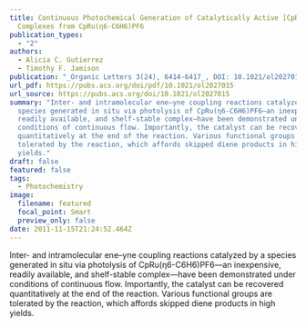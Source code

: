 ```yaml
---
title: Continuous Photochemical Generation of Catalytically Active [CpRu]+
  Complexes from CpRu(η6-C6H6)PF6
publication_types:
  - "2"
authors:
  - Alicia C. Gutierrez
  - Timothy F. Jamison
publication: "_Organic Letters 3(24), 6414-6417_, DOI: 10.1021/ol2027015"
url_pdf: https://pubs.acs.org/doi/pdf/10.1021/ol2027015
url_source: https://pubs.acs.org/doi/10.1021/ol2027015
summary: "Inter- and intramolecular ene–yne coupling reactions catalyzed by a
  species generated in situ via photolysis of CpRu(η6-C6H6)PF6—an inexpensive,
  readily available, and shelf-stable complex—have been demonstrated under
  conditions of continuous flow. Importantly, the catalyst can be recovered
  quantitatively at the end of the reaction. Various functional groups are
  tolerated by the reaction, which affords skipped diene products in high
  yields."
draft: false
featured: false
tags:
  - Photochemistry
image:
  filename: featured
  focal_point: Smart
  preview_only: false
date: 2011-11-15T21:24:52.464Z
---
```

  Inter- and intramolecular ene–yne coupling reactions catalyzed by a species generated in situ via photolysis of CpRu(η6-C6H6)PF6—an inexpensive, readily available, and shelf-stable complex—have been demonstrated under conditions of continuous flow. Importantly, the catalyst can be recovered quantitatively at the end of the reaction. Various functional groups are tolerated by the reaction, which affords skipped diene products in high yields.
